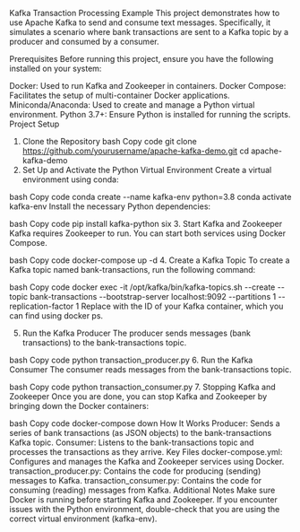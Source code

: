 Kafka Transaction Processing Example
This project demonstrates how to use Apache Kafka to send and consume text messages. Specifically, it simulates a scenario where bank transactions are sent to a Kafka topic by a producer and consumed by a consumer.

Prerequisites
Before running this project, ensure you have the following installed on your system:

Docker: Used to run Kafka and Zookeeper in containers.
Docker Compose: Facilitates the setup of multi-container Docker applications.
Miniconda/Anaconda: Used to create and manage a Python virtual environment.
Python 3.7+: Ensure Python is installed for running the scripts.
Project Setup
1. Clone the Repository
bash
Copy code
git clone https://github.com/yourusername/apache-kafka-demo.git
cd apache-kafka-demo
2. Set Up and Activate the Python Virtual Environment
Create a virtual environment using conda:

bash
Copy code
conda create --name kafka-env python=3.8
conda activate kafka-env
Install the necessary Python dependencies:

bash
Copy code
pip install kafka-python six
3. Start Kafka and Zookeeper
Kafka requires Zookeeper to run. You can start both services using Docker Compose.

bash
Copy code
docker-compose up -d
4. Create a Kafka Topic
To create a Kafka topic named bank-transactions, run the following command:

bash
Copy code
docker exec -it <kafka-container-id> /opt/kafka/bin/kafka-topics.sh --create --topic bank-transactions --bootstrap-server localhost:9092 --partitions 1 --replication-factor 1
Replace <kafka-container-id> with the ID of your Kafka container, which you can find using docker ps.

5. Run the Kafka Producer
The producer sends messages (bank transactions) to the bank-transactions topic.

bash
Copy code
python transaction_producer.py
6. Run the Kafka Consumer
The consumer reads messages from the bank-transactions topic.

bash
Copy code
python transaction_consumer.py
7. Stopping Kafka and Zookeeper
Once you are done, you can stop Kafka and Zookeeper by bringing down the Docker containers:

bash
Copy code
docker-compose down
How It Works
Producer: Sends a series of bank transactions (as JSON objects) to the bank-transactions Kafka topic.
Consumer: Listens to the bank-transactions topic and processes the transactions as they arrive.
Key Files
docker-compose.yml: Configures and manages the Kafka and Zookeeper services using Docker.
transaction_producer.py: Contains the code for producing (sending) messages to Kafka.
transaction_consumer.py: Contains the code for consuming (reading) messages from Kafka.
Additional Notes
Make sure Docker is running before starting Kafka and Zookeeper.
If you encounter issues with the Python environment, double-check that you are using the correct virtual environment (kafka-env).